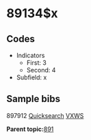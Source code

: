 # 89134$x

## Codes

-   Indicators
    -   First: 3
    -   Second: 4
-   Subfield: x

## Sample bibs

897912 [Quicksearch](https://search.library.yale.edu/catalog/897912) [VXWS](http://prodorbis.library.yale.edu:7014/vxws/GetHoldingsService?bibId=897912)

**Parent topic:**[891](../../tags/891/891.md)

